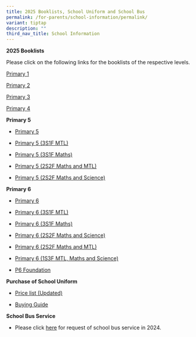 ```yaml
---
title: 2025 Booklists, School Uniform and School Bus
permalink: /for-parents/school-information/permalink/
variant: tiptap
description: ""
third_nav_title: School Information
---
```

<p><strong>2025 Booklists</strong>
</p>
<p>Please click on the following links for the booklists of the respective
levels.</p>
<p><a href="/files/2025 Booklist/P1.pdf" rel="noopener nofollow" target="_blank">Primary 1</a>
</p>
<p><a href="/files/2025 Booklist/P2.pdf" rel="noopener nofollow" target="_blank">Primary 2</a>
</p>
<p><a href="/files/2025 Booklist/P3.pdf" rel="noopener nofollow" target="_blank">Primary 3</a>
</p>
<p><a href="/files/2025 Booklist/P4.pdf" rel="noopener nofollow" target="_blank">Primary 4</a>
</p>
<p><strong>Primary 5</strong>
</p>
<ul data-tight="true" class="tight">
<li>
<p><a href="/files/2025 Booklist/P5.pdf" rel="noopener nofollow" target="_blank">Primary 5</a>
</p>
</li>
<li>
<p><a href="/files/2025 Booklist/P5_3S1F__FMTL_.pdf" rel="noopener nofollow" target="_blank">Primary 5 (3S1F MTL)</a>
</p>
</li>
<li>
<p><a href="/files/2025 Booklist/P6_3S1F__FMA_.pdf" rel="noopener nofollow" target="_blank">Primary 5 (3S1F Maths)</a>
</p>
</li>
<li>
<p><a href="/files/2025 Booklist/P5_2S2F__FMA_FMTL_.pdf" rel="noopener nofollow" target="_blank">Primary 5 (2S2F Maths and MTL)</a>
</p>
</li>
<li>
<p><a href="/files/2025 Booklist/P5_2S2F__FMA_FSC_.pdf" rel="noopener nofollow" target="_blank">Primary 5 (2S2F Maths and Science)</a>
</p>
<p></p>
</li>
</ul>
<p><strong>Primary 6</strong>
</p>
<ul data-tight="true" class="tight">
<li>
<p><a href="/files/2025 Booklist/P6.pdf" rel="noopener nofollow" target="_blank">Primary 6</a>
</p>
</li>
<li>
<p><a href="/files/2025 Booklist/P6_3S1F__FMTL_.pdf" rel="noopener nofollow" target="_blank">Primary 6 (3S1F MTL)</a>
</p>
</li>
<li>
<p><a href="/files/2025 Booklist/P6_3S1F__FMA_.pdf" rel="noopener nofollow" target="_blank">Primary 6 (3S1F Maths)</a>
</p>
</li>
<li>
<p><a href="/files/2025 Booklist/P6_2S2F__FMA_FSC_.pdf" rel="noopener nofollow" target="_blank">Primary 6 (2S2F Maths and Science)</a>
</p>
</li>
<li>
<p><a href="/files/2025 Booklist/P6_2S2F__FMA_FMTL_.pdf" rel="noopener nofollow" target="_blank">Primary 6 (2S2F Maths and MTL)</a>
</p>
</li>
<li>
<p><a href="/files/2025 Booklist/P6_1S3F__FMTL_FMA_FSC_.pdf" rel="noopener nofollow" target="_blank">Primary 6 (1S3F MTL, Maths and Science)</a>
</p>
</li>
<li>
<p><a href="/files/2025 Booklist/P6_FDN.pdf" rel="noopener nofollow" target="_blank">P6 Foundation</a>
</p>
</li>
</ul>
<p><strong>Purchase of School Uniform</strong>
</p>
<ul data-tight="true" class="tight">
<li>
<p><a href="/files/YCKPS___Uniform_Order_Form.pdf" rel="noopener nofollow" target="_blank">Price list (Updated)</a>
</p>
</li>
<li>
<p><a href="/files/Buying_Guide___Home_Delivery___Self_Collection_Uniform_Vendor_.pdf" rel="noopener noreferrer nofollow" target="_blank">Buying Guide</a>
</p>
</li>
</ul>
<p><strong>School Bus Service</strong>
</p>
<ul data-tight="true" class="tight">
<li>
<p>Please click <a href="/files/Request_Bus_Service_Form_2024.pdf" rel="noopener noreferrer nofollow" target="_blank">here</a> for
request of school bus service in 2024.</p>
<p></p>
</li>
</ul>
<p></p>